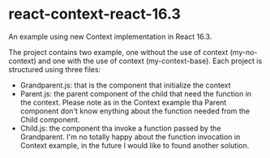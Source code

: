# react-context-react-16.3
An example using new Context implementation in React 16.3.

The project contains two example, one without the use of context (my-no-context) and one with the use of context (my-context-base). 
Each project is structured using three files:
* Grandparent.js: that is the component that initialize the context
* Parent.js: the parent component of the child that need the function in the context. Please note as in the Context example tha Parent component don't know enything about the function needed from the Child component.
* Child.js: the component tha invoke a function passed by the Grandparent. I'm no totally happy about the function invocation in Context example, in the future I would like to found another solution.
